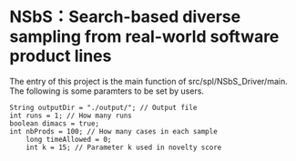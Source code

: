# NSbS：Search-based diverse sampling from real-world software product lines
The entry of this project is the main function of src/spl/NSbS_Driver/main.
  	The following is some paramters to be set by users.
	
	String outputDir = "./output/"; // Output file
  	int runs = 1; // How many runs
  	boolean dimacs = true;
  	int nbProds = 100; // How many cases in each sample
    	long timeAllowed = 0; 
    	int k = 15; // Parameter k used in novelty score 
